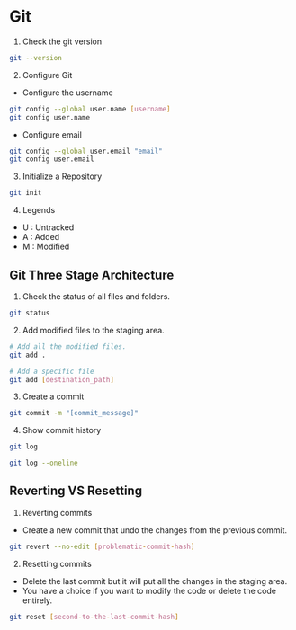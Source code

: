 # Git

1. Check the git version

```bash
git --version
```

2. Configure Git

- Configure the username

```bash
git config --global user.name [username]
git config user.name
```

- Configure email

```bash
git config --global user.email "email"
git config user.email
```

3. Initialize a Repository

```bash
git init
```

4. Legends

- U : Untracked
- A : Added
- M : Modified

## Git Three Stage Architecture

1. Check the status of all files and folders.

```bash
git status
```

2. Add modified files to the staging area.

```bash
# Add all the modified files.
git add .

# Add a specific file
git add [destination_path]
```

3. Create a commit

```bash
git commit -m "[commit_message]"
```

4. Show commit history

```bash
git log
```

```bash
git log --oneline
```

## Reverting VS Resetting

1. Reverting commits

- Create a new commit that undo the changes from the previous commit.

```bash
git revert --no-edit [problematic-commit-hash]
```

2. Resetting commits

- Delete the last commit but it will put all the changes in the staging area.
- You have a choice if you want to modify the code or delete the code entirely.

```bash
git reset [second-to-the-last-commit-hash]
```
